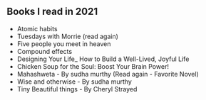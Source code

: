 
## Books I read in 2021

- Atomic habits
- Tuesdays with Morrie (read again)
- Five people you meet in heaven
- Compound effects
- Designing Your Life_ How to Build a Well-Lived, Joyful Life
- Chicken Soup for the Soul: Boost Your Brain Power!
- Mahashweta - By sudha murthy (Read again - Favorite Novel)
- Wise and otherwise - By sudha murthy
- Tiny Beautiful things - By Cheryl Strayed

